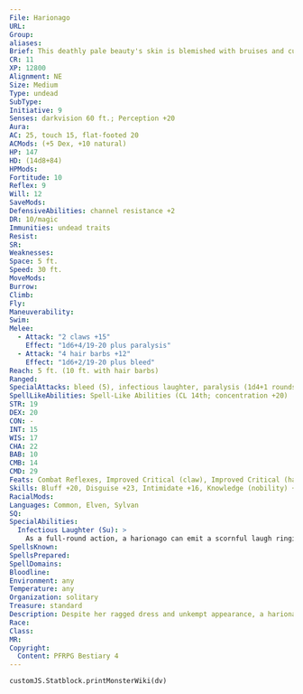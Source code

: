 ```yaml
---
File: Harionago
URL: 
Group: 
aliases: 
Brief: This deathly pale beauty's skin is blemished with bruises and cuts, yet a smile shows behind her flowing tangle of hair.
CR: 11
XP: 12800
Alignment: NE
Size: Medium
Type: undead
SubType: 
Initiative: 9
Senses: darkvision 60 ft.; Perception +20
Aura: 
AC: 25, touch 15, flat-footed 20
ACMods: (+5 Dex, +10 natural)
HP: 147
HD: (14d8+84)
HPMods: 
Fortitude: 10
Reflex: 9
Will: 12
SaveMods: 
DefensiveAbilities: channel resistance +2
DR: 10/magic
Immunities: undead traits
Resist: 
SR: 
Weaknesses: 
Space: 5 ft.
Speed: 30 ft.
MoveMods: 
Burrow: 
Climb: 
Fly: 
Maneuverability: 
Swim: 
Melee: 
  - Attack: "2 claws +15"
    Effect: "1d6+4/19-20 plus paralysis"
  - Attack: "4 hair barbs +12"
    Effect: "1d6+2/19-20 plus bleed"
Reach: 5 ft. (10 ft. with hair barbs)
Ranged: 
SpecialAttacks: bleed (5), infectious laughter, paralysis (1d4+1 rounds, DC 23)
SpellLikeAbilities: Spell-Like Abilities (CL 14th; concentration +20)   3/day-feather fall, levitate, ray of enfeeblement (DC 17), unnatural lustUM (DC 18)   1/day-charm monster (DC 19), vampiric touch (DC 19)
STR: 19
DEX: 20
CON: -
INT: 15
WIS: 17
CHA: 22
BAB: 10
CMB: 14
CMD: 29
Feats: Combat Reflexes, Improved Critical (claw), Improved Critical (hair barb), Improved Initiative, Improved Natural Attack (hair barb), Multiattack, Weapon Finesse
Skills: Bluff +20, Disguise +23, Intimidate +16, Knowledge (nobility) +5, Perception +20, Perform (sing) +10, Sense Motive +20, Stealth +22
RacialMods: 
Languages: Common, Elven, Sylvan
SQ: 
SpecialAbilities:
  Infectious Laughter (Su): >
    As a full-round action, a harionago can emit a scornful laugh ringing out in a 60-foot burst. A creature that hears the laughter must succeed at a DC 23 Will saving thrown or be affected as the hideous laughter spell (CL 14th), except that a laughing creature is considered helpless to the harionago. A creature that successfully saves against a harionago's scornful laughter can't be affected by that same harionago's laughter for 24 hours. This is a mind-affecting effect that can be countered with the countersong class feature. Its save DC is Charisma-based.
SpellsKnown: 
SpellsPrepared: 
SpellDomains: 
Bloodline: 
Environment: any
Temperature: any
Organization: solitary
Treasure: standard
Description: Despite her ragged dress and unkempt appearance, a harionago is a beautiful and graceful creature. She walks the roads at night pretending to be a lost damsel, luring those she encounters close before striking with her paralyzing claws and jagged hair barbs. However, a harionago's most dangerous weapon is her laugh. A resounding cackle of mocking scorn and hateful malice, it compels those around her to join in mocking concert. A harionago is formed when an innocent woman is murdered in some unspeakable fashion. She rises, twisted by the injustice of the crime against her, into an unnatural and bloodthirsty horror that hunts unsuspecting victims while trying to sate an everlasting lust for revenge. Destroying a harionago doesn't always lay her to rest for good. On rare occasions and by mysterious means, a harionago rises again after a year and a day to resume her hunt. She can only rest after she takes her revenge on those who murdered her. If her murderers are already dead when she returns, she will rest only once every member of her murderers' family lines has been slaughtered.
Race: 
Class: 
MR: 
Copyright:
  Content: PFRPG Bestiary 4
---
```

```dataviewjs
customJS.Statblock.printMonsterWiki(dv)
```
